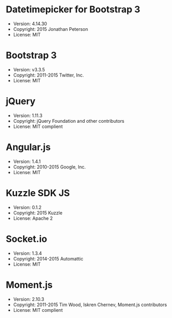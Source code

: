 # Datetimepicker for Bootstrap 3

* Version: 4.14.30
* Copyright: 2015 Jonathan Peterson
* License: MIT

# Bootstrap 3

* Version: v3.3.5
* Copyright: 2011-2015 Twitter, Inc.
* License: MIT

# jQuery

* Version: 1.11.3
* Copyright: jQuery Foundation and other contributors
* License: MIT complient

# Angular.js

* Version: 1.4.1 
* Copyright: 2010-2015 Google, Inc.
* License: MIT

# Kuzzle SDK JS

* Version: 0.1.2
* Copyright: 2015 Kuzzle
* License: Apache 2

# Socket.io

* Version: 1.3.4 
* Copyright: 2014-2015 Automattic
* License: MIT

# Moment.js

* Version: 2.10.3
* Copyright: 2011-2015 Tim Wood, Iskren Chernev, Moment.js contributors
* License: MIT complient